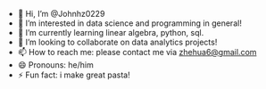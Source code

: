 - 👋 Hi, I’m @Johnhz0229
- 👀 I’m interested in data science and programming in general!
- 🌱 I’m currently learning linear algebra, python, sql.
- 💞️ I’m looking to collaborate on data analytics projects!
- 📫 How to reach me: please contact me via zhehua6@gmail.com
- 😄 Pronouns: he/him
- ⚡ Fun fact: i make great pasta!

<!---
Johnhz0229/Johnhz0229 is a ✨ special ✨ repository because its `README.md` (this file) appears on your GitHub profile.
You can click the Preview link to take a look at your changes.
--->
